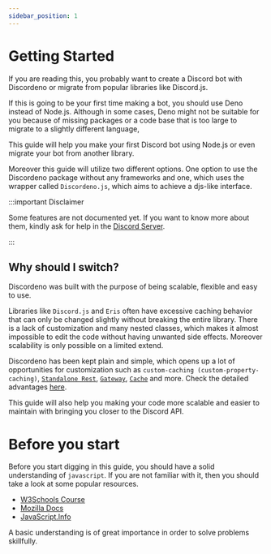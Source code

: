 ```yaml
---
sidebar_position: 1
---
```


# Getting Started

If you are reading this, you probably want to create a Discord bot with Discordeno or migrate from popular libraries like Discord.js.

If this is going to be your first time making a bot, you should use Deno instead of Node.js. Although in some cases, Deno might not be suitable for you because of missing packages or a code base that is too large to migrate to a slightly different language,

This guide will help you make your first Discord bot using Node.js or even migrate your bot from another library.

Moreover this guide will utilize two different options. One option to use the Discordeno package without any frameworks
and one, which uses the wrapper called `Discordeno.js`, which aims to achieve a djs-like interface.

:::important Disclaimer

Some features are not documented yet. If you want to know more about them, kindly ask for help in the
[Discord Server](https://discord.gg/ddeno).

:::

## Why should I switch?

Discordeno was built with the purpose of being scalable, flexible and easy to use.

Libraries like `Discord.js` and `Eris` often have excessive caching behavior that can only be changed slightly without
breaking the entire library. There is a lack of customization and many nested classes, which makes it almost impossible
to edit the code without having unwanted side effects. Moreover scalability is only possible on a limited extend.

Discordeno has been kept plain and simple, which opens up a lot of opportunities for customization such as
`custom-caching (custom-property-caching)`, [`Standalone Rest`](../big-bot-guide/rest.md),
[`Gateway`](../big-bot-guide/gateway.md), [`Cache`](../big-bot-guide/cache.md) and more. Check the detailed advantages
[here](https://github.com/discordeno/discordeno#features).

This guide will also help you making your code more scalable and easier to maintain with bringing you closer to the
Discord API.

# Before you start

Before you start digging in this guide, you should have a solid understanding of `javascript`. If you are not familiar
with it, then you should take a look at some popular resources.

- [W3Schools Course](https://www.w3schools.com/js/DEFAULT.asp)
- [Mozilla Docs](https://developer.mozilla.org/en-US/docs/Web/JavaScript)
- [JavaScript.Info](https://javascript.info)

A basic understanding is of great importance in order to solve problems skillfully.
